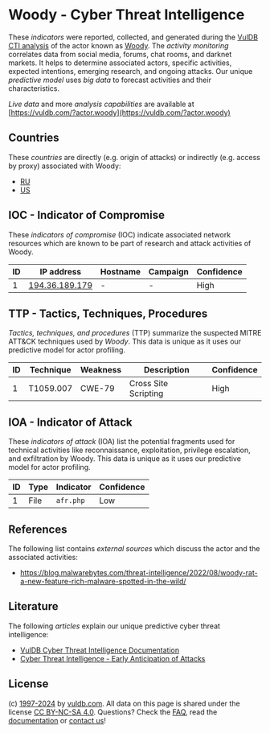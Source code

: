 # Woody - Cyber Threat Intelligence

These _indicators_ were reported, collected, and generated during the [VulDB CTI analysis](https://vuldb.com/?kb.cti) of the actor known as [Woody](https://vuldb.com/?actor.woody). The _activity monitoring_ correlates data from social media, forums, chat rooms, and darknet markets. It helps to determine associated actors, specific activities, expected intentions, emerging research, and ongoing attacks. Our unique _predictive model_ uses _big data_ to forecast activities and their characteristics.

_Live data_ and more _analysis capabilities_ are available at [https://vuldb.com/?actor.woody](https://vuldb.com/?actor.woody)

## Countries

These _countries_ are directly (e.g. origin of attacks) or indirectly (e.g. access by proxy) associated with Woody:

* [RU](https://vuldb.com/?country.ru)
* [US](https://vuldb.com/?country.us)

## IOC - Indicator of Compromise

These _indicators of compromise_ (IOC) indicate associated network resources which are known to be part of research and attack activities of Woody.

ID | IP address | Hostname | Campaign | Confidence
-- | ---------- | -------- | -------- | ----------
1 | [194.36.189.179](https://vuldb.com/?ip.194.36.189.179) | - | - | High

## TTP - Tactics, Techniques, Procedures

_Tactics, techniques, and procedures_ (TTP) summarize the suspected MITRE ATT&CK techniques used by _Woody_. This data is unique as it uses our predictive model for actor profiling.

ID | Technique | Weakness | Description | Confidence
-- | --------- | -------- | ----------- | ----------
1 | T1059.007 | CWE-79 | Cross Site Scripting | High

## IOA - Indicator of Attack

These _indicators of attack_ (IOA) list the potential fragments used for technical activities like reconnaissance, exploitation, privilege escalation, and exfiltration by Woody. This data is unique as it uses our predictive model for actor profiling.

ID | Type | Indicator | Confidence
-- | ---- | --------- | ----------
1 | File | `afr.php` | Low

## References

The following list contains _external sources_ which discuss the actor and the associated activities:

* https://blog.malwarebytes.com/threat-intelligence/2022/08/woody-rat-a-new-feature-rich-malware-spotted-in-the-wild/

## Literature

The following _articles_ explain our unique predictive cyber threat intelligence:

* [VulDB Cyber Threat Intelligence Documentation](https://vuldb.com/?kb.cti)
* [Cyber Threat Intelligence - Early Anticipation of Attacks](https://www.scip.ch/en/?labs.20201022)

## License

(c) [1997-2024](https://vuldb.com/?kb.changelog) by [vuldb.com](https://vuldb.com/?kb.about). All data on this page is shared under the license [CC BY-NC-SA 4.0](https://creativecommons.org/licenses/by-nc-sa/4.0/). Questions? Check the [FAQ](https://vuldb.com/?kb.faq), read the [documentation](https://vuldb.com/?kb) or [contact us](https://vuldb.com/?contact)!
